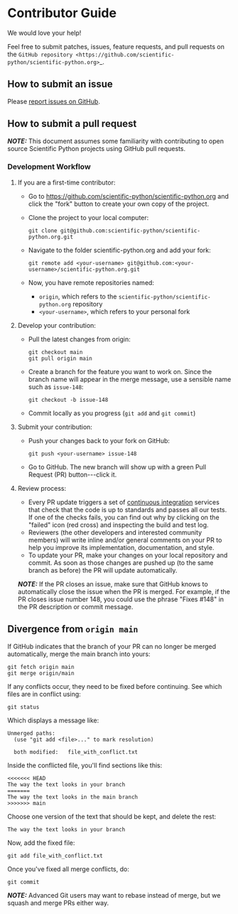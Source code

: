 # Contributor Guide

We would love your help!

Feel free to submit patches, issues, feature requests, and pull requests on the
`GitHub repository <https://github.com/scientific-python/scientific-python.org>`_.

## How to submit an issue

Please [report issues on GitHub](https://github.com/scientific-python/scientific-python.org/issues).

## How to submit a pull request

**_NOTE:_** This document assumes some familiarity with contributing to open source
Scientific Python projects using GitHub pull requests.

### Development Workflow

1.  If you are a first-time contributor:

    - Go to <https://github.com/scientific-python/scientific-python.org> and click the
      "fork" button to create your own copy of the project.

    - Clone the project to your local computer:

          git clone git@github.com:scientific-python/scientific-python.org.git

    - Navigate to the folder scientific-python.org and add your fork:

          git remote add <your-username> git@github.com:<your-username>/scientific-python.org.git

    - Now, you have remote repositories named:

      - `origin`, which refers to the `scientific-python/scientific-python.org` repository
      - `<your-username>`, which refers to your personal fork

2.  Develop your contribution:

    - Pull the latest changes from origin:

          git checkout main
          git pull origin main

    - Create a branch for the feature you want to work on. Since the branch name will appear
      in the merge message, use a sensible name such as `issue-148`:

          git checkout -b issue-148

    - Commit locally as you progress (`git add` and `git commit`)

3.  Submit your contribution:

    - Push your changes back to your fork on GitHub:

          git push <your-username> issue-148

    - Go to GitHub. The new branch will show up with a green Pull Request (PR) button---click it.

5.  Review process:

    - Every PR update triggers a set of
      [continuous integration](https://en.wikipedia.org/wiki/Continuous_integration)
      services that check that the code is up to standards and passes all our tests.
      If one of the checks fails, you can find out why by clicking on the "failed"
      icon (red cross) and inspecting the build and test log.
    - Reviewers (the other developers and interested community members) will write
      inline and/or general comments on your PR to help you improve its implementation,
      documentation, and style.
    - To update your PR, make your changes on your local repository and commit.
      As soon as those changes are pushed up (to the same branch as before) the PR
      will update automatically.

    **_NOTE:_** If the PR closes an issue, make sure that GitHub knows to automatically
    close the issue when the PR is merged. For example, if the PR closes issue number 148,
    you could use the phrase "Fixes #148" in the PR description or commit message.

## Divergence from `origin main`

If GitHub indicates that the branch of your PR can no longer be merged automatically,
merge the main branch into yours:

    git fetch origin main
    git merge origin/main

If any conflicts occur, they need to be fixed before continuing.
See which files are in conflict using:

    git status

Which displays a message like:

    Unmerged paths:
      (use "git add <file>..." to mark resolution)

      both modified:   file_with_conflict.txt

Inside the conflicted file, you'll find sections like this:

    <<<<<<< HEAD
    The way the text looks in your branch
    =======
    The way the text looks in the main branch
    >>>>>>> main

Choose one version of the text that should be kept, and delete the rest:

    The way the text looks in your branch

Now, add the fixed file:

    git add file_with_conflict.txt

Once you've fixed all merge conflicts, do:

    git commit

**_NOTE:_**  Advanced Git users may want to rebase instead of merge, but we squash
and merge PRs either way.
